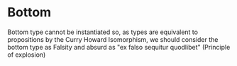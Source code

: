 # Bottom
Bottom type cannot be instantiated so, as types are equivalent to propositions by the Curry Howard Isomorphism, we should consider the bottom type as Falsity and absurd as "ex falso sequitur quodlibet"  (Principle of explosion)